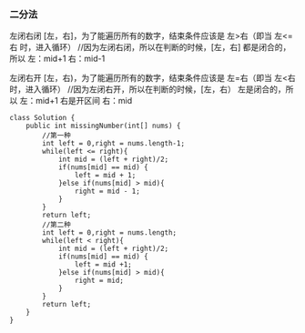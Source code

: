 ### 二分法

左闭右闭 [左，右]，为了能遍历所有的数字，结束条件应该是 左>右（即当 左<=右 时，进入循环） //因为左闭右闭，所以在判断的时候，[左，右] 都是闭合的，所以 左：mid+1 右：mid-1

左闭右开 [左，右)，为了能遍历所有的数字，结束条件应该是 左=右（即当 左<右 时，进入循环） //因为左闭右开，所以在判断的时候，[左，右） 左是闭合的，所以 左：mid+1 右是开区间 右：mid

```
class Solution {
    public int missingNumber(int[] nums) {
		//第一种
        int left = 0,right = nums.length-1;
        while(left <= right){
            int mid = (left + right)/2;
            if(nums[mid] == mid) {
                left = mid + 1;
            }else if(nums[mid] > mid){
                right = mid - 1;
            }
        }
        return left;
		//第二种
        int left = 0,right = nums.length;
        while(left < right){
            int mid = (left + right)/2;
            if(nums[mid] == mid) {
                left = mid +1;
            }else if(nums[mid] > mid){
                right = mid;
            }
        }
        return left;
    }
}
```


